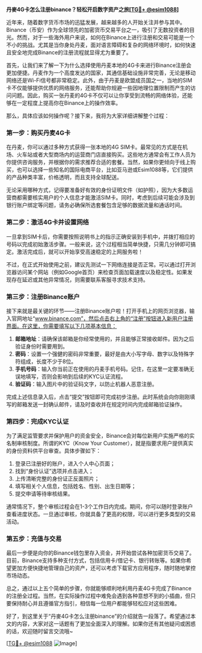 **丹麥4G卡怎么注册binance？轻松开启数字资产之旅[[TG💪+ @esim1088](https://t.me/s/esim1088)]**

近年来，随着数字货币市场的迅猛发展，越来越多的人开始关注并参与其中。Binance（币安）作为全球领先的加密货币交易平台之一，吸引了无数投资者的目光。然而，对于一些海外用户来说，如何在Binance上进行注册和交易可能是一个不小的挑战。尤其是当你身处丹麦，面对语言障碍和复杂的网络环境时，如何快速且安全地完成Binance的注册流程就显得尤为重要了。

首先，让我们来了解一下为什么选择使用丹麦本地的4G卡来进行Binance注册会更加便捷。丹麦作为一个高度发达的国家，其通信基础设施非常完善，无论是移动网络还是Wi-Fi信号都非常稳定。此外，由于丹麦是欧盟成员国之一，当地的SIM卡不仅能够提供优质的网络服务，还能帮助你规避一些因地理位置限制而产生的访问问题。因此，购买一张丹麦的4G卡不仅可以让你享受到流畅的网络体验，还能够在一定程度上提高你在Binance上的操作效率。

那么，具体应该如何操作呢？接下来，我将为大家详细讲解整个过程：

### 第一步：购买丹麦4G卡

在丹麦，你可以通过多种方式获得一张本地的4G SIM卡。最常见的方式是在机场、火车站或者大型商场内的运营商门店直接购买。这些地方通常会有工作人员为你提供咨询服务，并根据你的需求推荐合适的套餐。当然，如果你更倾向于线上购买，也可以选择一些知名的国际电商平台，比如亚马逊或Esim1088等，它们提供的产品种类丰富，价格透明，而且支持全球配送。

无论采用哪种方式，记得要准备好有效的身份证明文件（如护照），因为大多数运营商都需要核实用户的个人信息才能激活SIM卡。同时，考虑到后续可能会涉及到银行账户绑定等问题，请务必确保所选套餐包含足够的数据流量和通话时间。

### 第二步：激活4G卡并设置网络

一旦拿到SIM卡后，你需要按照说明书上的指示正确安装到手机中，并拨打相应的号码以完成初始激活步骤。一般来说，这个过程相当简单快捷，只需几分钟即可搞定。激活完成后，就可以开始享受高速稳定的上网服务啦！

不过，在正式开始使用之前，建议先测试一下网络连接是否正常。可以通过打开浏览器访问某个网站（例如Google首页）来检查页面加载速度以及稳定性。如果发现存在延迟或其他异常情况，则需要联系客服寻求技术支持。

### 第三步：注册Binance账户

接下来就是最关键的环节——注册Binance账户啦！打开手机上的网页浏览器，输入官网地址“www.binance.com”，然后点击右上角的“注册”按钮进入新用户注册界面。在这里，你需要填写以下几项基本信息：

1. **邮箱地址**：请确保该邮箱是你经常使用的，并且能够正常接收邮件。因为之后验证身份时需要用到。
2. **密码**：设置一个强健的密码非常重要，最好是由大小写字母、数字以及特殊字符组成，长度不少于8位。
3. **手机号码**：输入你当前正在使用的丹麦手机号码。记住，在这里一定要准确无误地填写，否则会影响到后续的KYC认证流程。
4. **验证码**：输入图片中的验证码文字，以防止机器人恶意注册。

完成上述信息录入后，点击“提交”按钮即可完成初步注册。此时系统会向你刚刚填写的邮箱发送一封确认邮件，请及时查收并在规定时间内完成邮箱验证操作。

### 第四步：完成KYC认证

为了满足监管要求并保护用户的资金安全，Binance会对每位新用户实施严格的实名制审核制度。所谓的KYC（Know Your Customer），就是指要求用户提供真实的身份资料供平台审查。具体步骤如下：

1. 登录已注册好的账户，进入个人中心页面；
2. 找到“身份认证”选项并点击进入；
3. 上传清晰完整的身份证正反面照片；
4. 填写相关个人信息，包括姓名、性别、出生日期等；
5. 提交申请等待审核结果。

通常情况下，整个审核过程会在1-3个工作日内完成。期间，你可以随时登录账户查看进度状态。一旦通过审核，你就具备了更高的权限，可以进行更多类型的交易活动。

### 第五步：充值与交易

最后一步便是向你的Binance钱包里存入资金，并开始尝试各种加密货币交易了。目前，Binance支持多种支付方式，包括信用卡/借记卡、银行转账等。如果你希望更加方便快捷地管理自己的资产，还可以考虑下载官方应用程序，随时随地掌控市场动态。

总之，通过以上五个简单的步骤，你就能够顺利地利用丹麦4G卡完成了Binance的注册全过程。当然，在实际操作过程中难免会遇到各种意想不到的小插曲，但只要保持耐心并且遵循官方指引，相信每一位用户都能够轻松应对这些困难。

好了，到这里关于“丹麥4G卡怎么注册binance”的介绍就告一段落了。希望通过本文的内容，大家对这一话题有了更加全面深入的理解。如果你还有其他疑问或困惑的话，欢迎随时留言交流哦~ 

[[TG💪+ @esim1088](https://t.me/s/esim1088) ![Image](https://i.postimg.cc/4NQfJmqS/Snipaste-2025-05-13-00-14-12.png)]